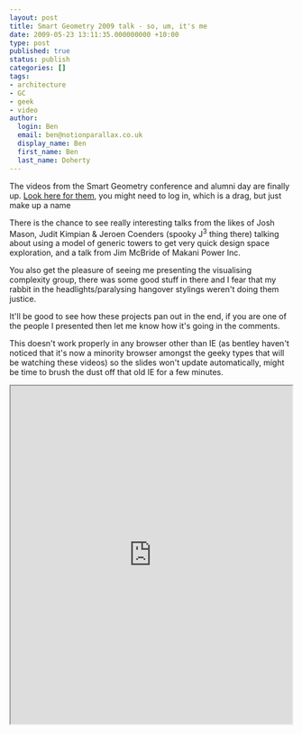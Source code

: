 ```yaml
---
layout: post
title: Smart Geometry 2009 talk - so, um, it's me
date: 2009-05-23 13:11:35.000000000 +10:00
type: post
published: true
status: publish
categories: []
tags:
- architecture
- GC
- geek
- video
author:
  login: Ben
  email: ben@notionparallax.co.uk
  display_name: Ben
  first_name: Ben
  last_name: Doherty
---
```

<p>The videos from the Smart Geometry conference and alumni day are finally up. <a href="http://www.bentley.com/en-US/Promo/SmartGeometry/2009/Conference.htm">Look here for them</a>, you might need to log in, which is a drag, but just make up a name</p>
<p>There is the chance to see really interesting talks from the likes of Josh Mason, Judit Kimpian &amp; Jeroen Coenders (spooky J<sup>3</sup> thing there) talking about using a model of generic towers to get very quick design space exploration, and a talk from Jim McBride of Makani Power Inc.  </p>
<p>You also get the pleasure of seeing me presenting the visualising complexity group, there was some good stuff in there and I fear that my rabbit in the headlights/paralysing hangover stylings weren't doing them justice.</p>
<p>It'll be good to see how these projects pan out in the end, if you are one of the people I presented then let me know how it's going in the comments.</p>
<p>This doesn't work properly in any browser other than IE (as bentley haven't noticed that it's now a minority browser amongst the geeky types that will be watching these videos) so the slides won't update automatically, might be time to brush the dust off that old IE for a few minutes.</p>
<p><iframe src="http://stream.bentley.com/mediasite/viewer/?peid=38b52d75-abb9-4624-a3e2-b1dfd83caf09" scrolling="no" width="500" height="600"><br />
Your browser does not support iframes, go <a href="http://www.bentley.com/en-US/Promo/SmartGeometry/2009/Conference.htm">here </a>to see the talks</iframe></p>
